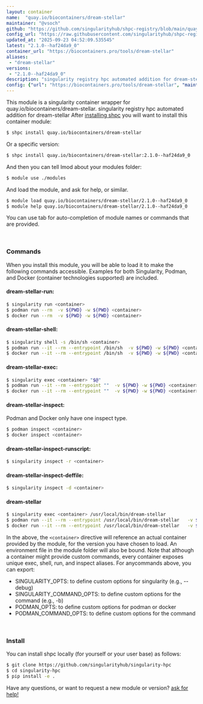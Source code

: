 ```yaml
---
layout: container
name:  "quay.io/biocontainers/dream-stellar"
maintainer: "@vsoch"
github: "https://github.com/singularityhub/shpc-registry/blob/main/quay.io/biocontainers/dream-stellar/container.yaml"
config_url: "https://raw.githubusercontent.com/singularityhub/shpc-registry/main/quay.io/biocontainers/dream-stellar/container.yaml"
updated_at: "2025-09-23 04:52:09.535545"
latest: "2.1.0--haf24da9_0"
container_url: "https://biocontainers.pro/tools/dream-stellar"
aliases:
 - "dream-stellar"
versions:
 - "2.1.0--haf24da9_0"
description: "singularity registry hpc automated addition for dream-stellar"
config: {"url": "https://biocontainers.pro/tools/dream-stellar", "maintainer": "@vsoch", "description": "singularity registry hpc automated addition for dream-stellar", "latest": {"2.1.0--haf24da9_0": "sha256:6ca3fb6b3c1e86ad0f03d89e5cae439902e67762de97d8db60b903bd9d07c239"}, "tags": {"2.1.0--haf24da9_0": "sha256:6ca3fb6b3c1e86ad0f03d89e5cae439902e67762de97d8db60b903bd9d07c239"}, "docker": "quay.io/biocontainers/dream-stellar", "aliases": {"dream-stellar": "/usr/local/bin/dream-stellar"}}
---
```


This module is a singularity container wrapper for quay.io/biocontainers/dream-stellar.
singularity registry hpc automated addition for dream-stellar
After [installing shpc](#install) you will want to install this container module:


```bash
$ shpc install quay.io/biocontainers/dream-stellar
```

Or a specific version:

```bash
$ shpc install quay.io/biocontainers/dream-stellar:2.1.0--haf24da9_0
```

And then you can tell lmod about your modules folder:

```bash
$ module use ./modules
```

And load the module, and ask for help, or similar.

```bash
$ module load quay.io/biocontainers/dream-stellar/2.1.0--haf24da9_0
$ module help quay.io/biocontainers/dream-stellar/2.1.0--haf24da9_0
```

You can use tab for auto-completion of module names or commands that are provided.

<br>

### Commands

When you install this module, you will be able to load it to make the following commands accessible.
Examples for both Singularity, Podman, and Docker (container technologies supported) are included.

#### dream-stellar-run:

```bash
$ singularity run <container>
$ podman run --rm  -v ${PWD} -w ${PWD} <container>
$ docker run --rm  -v ${PWD} -w ${PWD} <container>
```

#### dream-stellar-shell:

```bash
$ singularity shell -s /bin/sh <container>
$ podman run --it --rm --entrypoint /bin/sh  -v ${PWD} -w ${PWD} <container>
$ docker run --it --rm --entrypoint /bin/sh  -v ${PWD} -w ${PWD} <container>
```

#### dream-stellar-exec:

```bash
$ singularity exec <container> "$@"
$ podman run --it --rm --entrypoint ""  -v ${PWD} -w ${PWD} <container> "$@"
$ docker run --it --rm --entrypoint ""  -v ${PWD} -w ${PWD} <container> "$@"
```

#### dream-stellar-inspect:

Podman and Docker only have one inspect type.

```bash
$ podman inspect <container>
$ docker inspect <container>
```

#### dream-stellar-inspect-runscript:

```bash
$ singularity inspect -r <container>
```

#### dream-stellar-inspect-deffile:

```bash
$ singularity inspect -d <container>
```


#### dream-stellar

```bash
$ singularity exec <container> /usr/local/bin/dream-stellar
$ podman run --it --rm --entrypoint /usr/local/bin/dream-stellar   -v ${PWD} -w ${PWD} <container> -c " $@"
$ docker run --it --rm --entrypoint /usr/local/bin/dream-stellar   -v ${PWD} -w ${PWD} <container> -c " $@"
```



In the above, the `<container>` directive will reference an actual container provided
by the module, for the version you have chosen to load. An environment file in the
module folder will also be bound. Note that although a container
might provide custom commands, every container exposes unique exec, shell, run, and
inspect aliases. For anycommands above, you can export:

 - SINGULARITY_OPTS: to define custom options for singularity (e.g., --debug)
 - SINGULARITY_COMMAND_OPTS: to define custom options for the command (e.g., -b)
 - PODMAN_OPTS: to define custom options for podman or docker
 - PODMAN_COMMAND_OPTS: to define custom options for the command

<br>

### Install

You can install shpc locally (for yourself or your user base) as follows:

```bash
$ git clone https://github.com/singularityhub/singularity-hpc
$ cd singularity-hpc
$ pip install -e .
```

Have any questions, or want to request a new module or version? [ask for help!](https://github.com/singularityhub/singularity-hpc/issues)